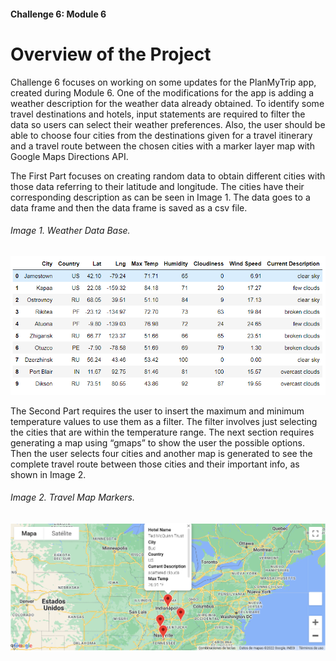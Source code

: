 #### Challenge 6: Module 6

# Overview of the Project

Challenge 6 focuses on working on some updates for the PlanMyTrip app, created during Module 6. One of the modifications for the app is adding a weather description for the weather data already obtained. To identify some travel destinations and hotels, input statements are required to filter the data so users can select their weather preferences. Also, the user should be able to choose four cities from the destinations given for a travel itinerary and a travel route between the chosen cities with a marker layer map with Google Maps Directions API.

The First Part focuses on creating random data to obtain different cities with those data referring to their latitude and longitude. The cities have their corresponding description as can be seen in Image 1. The data goes to a data frame and then the data frame is saved as a csv file.

###### Image 1. Weather Data Base.
![Image 1. Weather Data Base.](Other_Resources/WeatherDatabase.PNG)


The Second Part requires the user to insert the maximum and minimum temperature values to use them as a filter. The filter involves just selecting the cities that are within the temperature range. The next section requires generating a map using “gmaps” to show the user the possible options. Then the user selects four cities and another map is generated to see the complete travel route between those cities and their important info, as shown in Image 2.

###### Image 2. Travel Map Markers.
![Image 2. Travel Map Markers.](Other_Resources/WeatherPy_travel_map_markers1.PNG)
